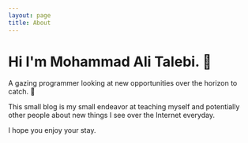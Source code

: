 ```yaml
---
layout: page
title: About
---
```


# Hi I'm Mohammad Ali Talebi. 🦫

A gazing programmer looking at new opportunities over the horizon to catch. 🙂

This small blog is my small endeavor at teaching myself and potentially other people about new things I see over the Internet everyday.

I hope you enjoy your stay.